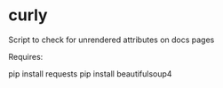 # curly
Script to check for unrendered attributes on docs pages

Requires:

pip install requests
pip install beautifulsoup4
